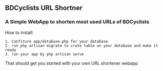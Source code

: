 ## BDCyclists URL Shortner

### A Simple WebApp to shorten most used URLs of BDCyclists

How to install:

```
1. Confiture app/database.php for your database
2. run php artisan migrate to crate table on your database and make it ready
3. run your app by php artisan serve
```

That should get you started with your own URL shortener webapp